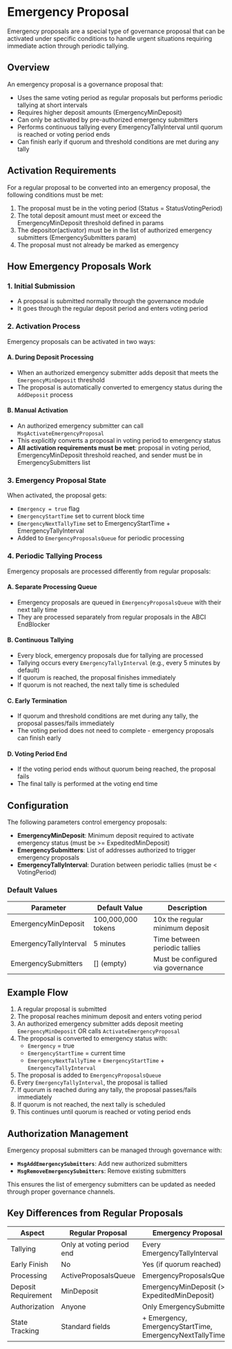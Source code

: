 # Emergency Proposal

Emergency proposals are a special type of governance proposal that can be activated under specific conditions to handle urgent situations requiring immediate action through periodic tallying.

## Overview

An emergency proposal is a governance proposal that:

- Uses the same voting period as regular proposals but performs periodic tallying at short intervals
- Requires higher deposit amounts (EmergencyMinDeposit)
- Can only be activated by pre-authorized emergency submitters
- Performs continuous tallying every EmergencyTallyInterval until quorum is reached or voting period ends
- Can finish early if quorum and threshold conditions are met during any tally

## Activation Requirements

For a regular proposal to be converted into an emergency proposal, the following conditions must be met:

1. The proposal must be in the voting period (Status = StatusVotingPeriod)
2. The total deposit amount must meet or exceed the EmergencyMinDeposit threshold defined in params
3. The depositor(activator) must be in the list of authorized emergency submitters (EmergencySubmitters param)
4. The proposal must not already be marked as emergency

## How Emergency Proposals Work

### 1. Initial Submission

- A proposal is submitted normally through the governance module
- It goes through the regular deposit period and enters voting period

### 2. Activation Process

Emergency proposals can be activated in two ways:

#### A. During Deposit Processing

- When an authorized emergency submitter adds deposit that meets the `EmergencyMinDeposit` threshold
- The proposal is automatically converted to emergency status during the `AddDeposit` process

#### B. Manual Activation

- An authorized emergency submitter can call `MsgActivateEmergencyProposal`
- This explicitly converts a proposal in voting period to emergency status
- **All activation requirements must be met**: proposal in voting period, EmergencyMinDeposit threshold reached, and sender must be in EmergencySubmitters list

### 3. Emergency Proposal State

When activated, the proposal gets:

- `Emergency = true` flag
- `EmergencyStartTime` set to current block time
- `EmergencyNextTallyTime` set to EmergencyStartTime + EmergencyTallyInterval
- Added to `EmergencyProposalsQueue` for periodic processing

### 4. Periodic Tallying Process

Emergency proposals are processed differently from regular proposals:

#### A. Separate Processing Queue

- Emergency proposals are queued in `EmergencyProposalsQueue` with their next tally time
- They are processed separately from regular proposals in the ABCI EndBlocker

#### B. Continuous Tallying

- Every block, emergency proposals due for tallying are processed
- Tallying occurs every `EmergencyTallyInterval` (e.g., every 5 minutes by default)
- If quorum is reached, the proposal finishes immediately
- If quorum is not reached, the next tally time is scheduled

#### C. Early Termination

- If quorum and threshold conditions are met during any tally, the proposal passes/fails immediately
- The voting period does not need to complete - emergency proposals can finish early

#### D. Voting Period End

- If the voting period ends without quorum being reached, the proposal fails
- The final tally is performed at the voting end time

## Configuration

The following parameters control emergency proposals:

- **EmergencyMinDeposit**: Minimum deposit required to activate emergency status (must be >= ExpeditedMinDeposit)
- **EmergencySubmitters**: List of addresses authorized to trigger emergency proposals
- **EmergencyTallyInterval**: Duration between periodic tallies (must be < VotingPeriod)

### Default Values

| Parameter | Default Value | Description |
|-----------|---------------|-------------|
| EmergencyMinDeposit | 100,000,000 tokens | 10x the regular minimum deposit |
| EmergencyTallyInterval | 5 minutes | Time between periodic tallies |
| EmergencySubmitters | [] (empty) | Must be configured via governance |

## Example Flow

1. A regular proposal is submitted
2. The proposal reaches minimum deposit and enters voting period
3. An authorized emergency submitter adds deposit meeting `EmergencyMinDeposit` OR calls `ActivateEmergencyProposal`
4. The proposal is converted to emergency status with:
   - `Emergency` = true
   - `EmergencyStartTime` = current time
   - `EmergencyNextTallyTime` = `EmergencyStartTime` + `EmergencyTallyInterval`
5. The proposal is added to `EmergencyProposalsQueue`
6. Every `EmergencyTallyInterval`, the proposal is tallied
7. If quorum is reached during any tally, the proposal passes/fails immediately
8. If quorum is not reached, the next tally is scheduled
9. This continues until quorum is reached or voting period ends

## Authorization Management

Emergency proposal submitters can be managed through governance with:

- **`MsgAddEmergencySubmitters`**: Add new authorized submitters
- **`MsgRemoveEmergencySubmitters`**: Remove existing submitters

This ensures the list of emergency submitters can be updated as needed through proper governance channels.

## Key Differences from Regular Proposals

| Aspect | Regular Proposal | Emergency Proposal |
|--------|------------------|-------------------|
| Tallying | Only at voting period end | Every EmergencyTallyInterval |
| Early Finish | No | Yes (if quorum reached) |
| Processing | ActiveProposalsQueue | EmergencyProposalsQueue |
| Deposit Requirement | MinDeposit | EmergencyMinDeposit (>= ExpeditedMinDeposit) |
| Authorization | Anyone | Only EmergencySubmitters |
| State Tracking | Standard fields | + Emergency, EmergencyStartTime, EmergencyNextTallyTime |
